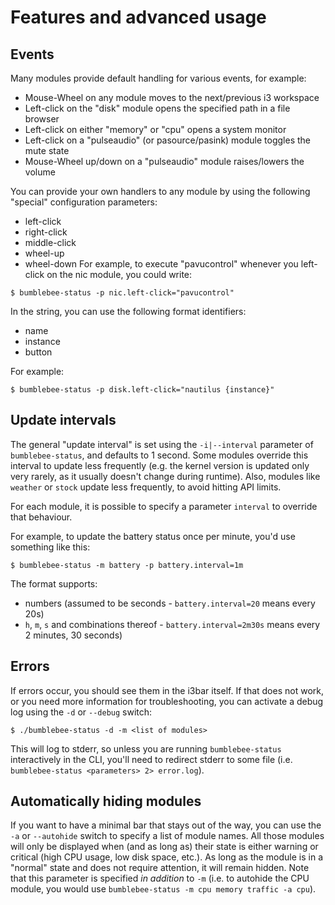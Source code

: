 # Features and advanced usage

## Events
Many modules provide default handling for various events, for example:

- Mouse-Wheel on any module moves to the next/previous i3 workspace
- Left-click on the "disk" module opens the specified path in a file browser
- Left-click on either "memory" or "cpu" opens a system monitor
- Left-click on a "pulseaudio" (or pasource/pasink) module toggles the mute state
- Mouse-Wheel up/down on a "pulseaudio" module raises/lowers the volume

You can provide your own handlers to any module by using the following "special" configuration parameters:

- left-click
- right-click
- middle-click
- wheel-up
- wheel-down
For example, to execute "pavucontrol" whenever you left-click on the nic module, you could write:

`$ bumblebee-status -p nic.left-click="pavucontrol"`

In the string, you can use the following format identifiers:
- name
- instance
- button

For example:

`$ bumblebee-status -p disk.left-click="nautilus {instance}"`

## Update intervals
The general "update interval" is set using the `-i|--interval` parameter of `bumblebee-status`, and defaults to 1 second.
Some modules override this interval to update less frequently (e.g. the kernel version is updated only very rarely, as it
usually doesn't change during runtime).
Also, modules like `weather` or `stock` update less frequently, to avoid hitting API limits.

For each module, it is possible to specify a parameter `interval` to override that behaviour.

For example, to update the battery status once per minute, you'd use something like this:

`$ bumblebee-status -m battery -p battery.interval=1m`

The format supports:
- numbers (assumed to be seconds - `battery.interval=20` means every 20s)
- `h`, `m`, `s` and combinations thereof - `battery.interval=2m30s` means every 2 minutes, 30 seconds)

## Errors
If errors occur, you should see them in the i3bar itself. If that does not work, or you need more information for troubleshooting, you can activate a debug log using the `-d` or `--debug` switch:

```
$ ./bumblebee-status -d -m <list of modules>
```

This will log to stderr, so unless you are running `bumblebee-status` interactively in the CLI, you'll need to redirect stderr to some file (i.e. `bumblebee-status <parameters> 2> error.log`).

## Automatically hiding modules
If you want to have a minimal bar that stays out of the way, you can use the `-a` or `--autohide` switch to specify a list of module names. All those modules will only be displayed when (and as long as) their state is either warning or critical (high CPU usage, low disk space, etc.). As long as the module is in a "normal" state and does not require attention, it will remain hidden.
Note that this parameter is specified *in addition* to `-m` (i.e. to autohide the CPU module, you would use `bumblebee-status -m cpu memory traffic -a cpu`).

